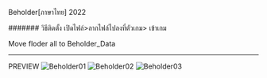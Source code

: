 Beholder[ภาษาไทย] 2022


####### วิธีติดตั้ง
เปิดไฟล์>ลากไฟล์ไปลงที่ตัวเกม> เข้าเกม

Move floder all to Beholder_Data


------------------------------
PREVIEW
![Beholder01](https://user-images.githubusercontent.com/13219372/183236608-4bd5d6e7-d155-43e2-9fd2-a5c610a614eb.jpg)
![Beholder02](https://user-images.githubusercontent.com/13219372/183236617-747b6653-5ab4-4496-9921-7cecab3938ac.jpg)
![Beholder03](https://user-images.githubusercontent.com/13219372/183236619-0e12f8d4-9c5d-4ab3-915b-e2f963405e6c.jpg)
